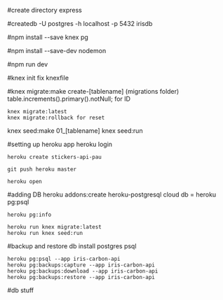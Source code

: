 #create directory
	express

#createdb -U postgres -h localhost -p 5432 irisdb

#npm install --save knex pg

#npm install --save-dev nodemon

#npm run dev

#knex init
	fix knexfile

#knex migrate:make create-[tablename]
	(migrations folder)
	table.increments().primary().notNull; for ID

    knex migrate:latest
    knex migrate:rollback for reset

knex seed:make 01_[tablename]
knex seed:run

#setting up heroku app
    heroku login

    heroku create stickers-api-pau

    git push heroku master

    heroku open

#adding DB
    heroku addons:create heroku-postgresql
    cloud db = heroku pg:psql
    
    heroku pg:info

    heroku run knex migrate:latest
    heroku run knex seed:run

#backup and restore db
    install postgres psql

    heroku pg:psql --app iris-carbon-api
    heroku pg:backups:capture --app iris-carbon-api
    heroku pg:backups:download --app iris-carbon-api
    heroku pg:backups:restore --app iris-carbon-api

#db stuff
